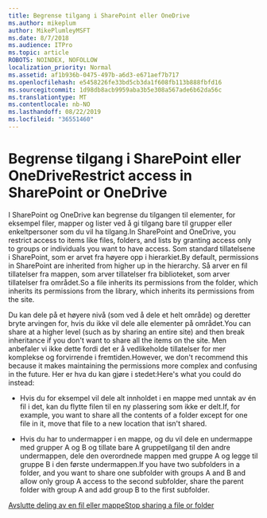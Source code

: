```yaml
---
title: Begrense tilgang i SharePoint eller OneDrive
ms.author: mikeplum
author: MikePlumleyMSFT
ms.date: 8/7/2018
ms.audience: ITPro
ms.topic: article
ROBOTS: NOINDEX, NOFOLLOW
localization_priority: Normal
ms.assetid: af1b936b-0475-497b-a6d3-e671aef7b717
ms.openlocfilehash: e5458226fe33bd5cb3da1f608fb113b888fbfd16
ms.sourcegitcommit: 1d98db8acb9959aba3b5e308a567ade6b62da56c
ms.translationtype: MT
ms.contentlocale: nb-NO
ms.lasthandoff: 08/22/2019
ms.locfileid: "36551460"
---
```

# <a name="restrict-access-in-sharepoint-or-onedrive"></a><span data-ttu-id="9c161-102">Begrense tilgang i SharePoint eller OneDrive</span><span class="sxs-lookup"><span data-stu-id="9c161-102">Restrict access in SharePoint or OneDrive</span></span>

<span data-ttu-id="9c161-103">I SharePoint og OneDrive kan begrense du tilgangen til elementer, for eksempel filer, mapper og lister ved å gi tilgang bare til grupper eller enkeltpersoner som du vil ha tilgang.</span><span class="sxs-lookup"><span data-stu-id="9c161-103">In SharePoint and OneDrive, you restrict access to items like files, folders, and lists by granting access only to groups or individuals you want to have access.</span></span> <span data-ttu-id="9c161-104">Som standard tillatelsene i SharePoint, som er arvet fra høyere opp i hierarkiet.</span><span class="sxs-lookup"><span data-stu-id="9c161-104">By default, permissions in SharePoint are inherited from higher up in the hierarchy.</span></span> <span data-ttu-id="9c161-105">Så arver en fil tillatelser fra mappen, som arver tillatelser fra biblioteket, som arver tillatelser fra området.</span><span class="sxs-lookup"><span data-stu-id="9c161-105">So a file inherits its permissions from the folder, which inherits its permissions from the library, which inherits its permissions from the site.</span></span>
  
<span data-ttu-id="9c161-106">Du kan dele på et høyere nivå (som ved å dele et helt område) og deretter bryte arvingen for, hvis du ikke vil dele alle elementer på området.</span><span class="sxs-lookup"><span data-stu-id="9c161-106">You can share at a higher level (such as by sharing an entire site) and then break inheritance if you don't want to share all the items on the site.</span></span> <span data-ttu-id="9c161-107">Men anbefaler vi ikke dette fordi det er å vedlikeholde tillatelser for mer komplekse og forvirrende i fremtiden.</span><span class="sxs-lookup"><span data-stu-id="9c161-107">However, we don't recommend this because it makes maintaining the permissions more complex and confusing in the future.</span></span> <span data-ttu-id="9c161-108">Her er hva du kan gjøre i stedet:</span><span class="sxs-lookup"><span data-stu-id="9c161-108">Here's what you could do instead:</span></span>
  
- <span data-ttu-id="9c161-109">Hvis du for eksempel vil dele alt innholdet i en mappe med unntak av én fil i det, kan du flytte filen til en ny plassering som ikke er delt.</span><span class="sxs-lookup"><span data-stu-id="9c161-109">If, for example, you want to share all the contents of a folder except for one file in it, move that file to a new location that isn't shared.</span></span>
    
- <span data-ttu-id="9c161-110">Hvis du har to undermapper i en mappe, og du vil dele en undermappe med grupper A og B og tillate bare A gruppetilgang til den andre undermappen, dele den overordnede mappen med gruppe A og legge til gruppe B i den første undermappen.</span><span class="sxs-lookup"><span data-stu-id="9c161-110">If you have two subfolders in a folder, and you want to share one subfolder with groups A and B and allow only group A access to the second subfolder, share the parent folder with group A and add group B to the first subfolder.</span></span>
    
[<span data-ttu-id="9c161-111">Avslutte deling av en fil eller mappe</span><span class="sxs-lookup"><span data-stu-id="9c161-111">Stop sharing a file or folder </span></span>](https://go.microsoft.com/fwlink/?linkid=2008861)
  

